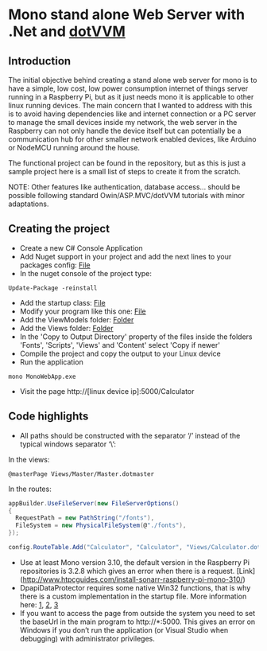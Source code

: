 # Mono stand alone Web Server with .Net and [dotVVM](https://www.dotvvm.com/)
## Introduction
The initial objective behind creating a stand alone web server for mono is to have a simple, low cost, low power consumption internet of things server running in a Raspberry Pi, but as it just needs mono it is applicable to other linux running devices. The main concern that I wanted to address with this is to avoid having dependencies like and internet connection or a PC server to manage the small devices inside my network, the web server in the Raspberry can not only handle the device itself but can potentially be a communication hub for other smaller network enabled devices, like Arduino or NodeMCU running around the house.

The functional project can be found in the repository, but as this is just a sample project here is a small list of steps to create it from the scratch.

NOTE: Other features like authentication, database access... should be possible following standard Owin/ASP.MVC/dotVVM tutorials with minor adaptations.

## Creating the project
* Create a new C# Console Application
* Add Nuget support in your project and add the next lines to your packages config: [File](https://github.com/CristianT/MonoWebApp/blob/master/MonoWebApp/packages.config)
* In the nuget console of the project type:
```
Update-Package -reinstall
```
* Add the startup class: [File](https://github.com/CristianT/MonoWebApp/blob/master/MonoWebApp/StartUp.cs)
* Modify your program like this one: [File](https://github.com/CristianT/MonoWebApp/blob/master/MonoWebApp/Program.cs)
* Add the ViewModels folder: [Folder](https://github.com/CristianT/MonoWebApp/tree/master/MonoWebApp/ViewModels)
* Add the Views folder: [Folder](https://github.com/CristianT/MonoWebApp/tree/master/MonoWebApp/Views)
* In the 'Copy to Output Directory' property of the files inside the folders 'Fonts', 'Scripts', 'Views' and 'Content' select 'Copy if newer'
* Compile the project and copy the output to your Linux device
* Run the application
```
mono MonoWebApp.exe
```
* Visit the page http://[linux device ip]:5000/Calculator

## Code highlights
* All paths should be constructed with the separator ‘/’ instead of the typical windows separator ‘\’:

In the views:

```
@masterPage Views/Master/Master.dotmaster
```

In the routes:

```C#
appBuilder.UseFileServer(new FileServerOptions()
{
  RequestPath = new PathString("/fonts"),
  FileSystem = new PhysicalFileSystem(@"./fonts"),
});

config.RouteTable.Add("Calculator", "Calculator", "Views/Calculator.dothtml", new { });
```
* Use at least Mono version 3.10, the default version in the Raspberry Pi repositories is 3.2.8 which gives an error when there is a request. [Link] (http://www.htpcguides.com/install-sonarr-raspberry-pi-mono-310/)
* DpapiDataProtector requires some native Win32 functions, that is why there is a custom implementation in the startup file. More information here: [1](https://github.com/IdentityServer/IdentityServer3/issues/1573), [2](http://beginor.github.io/2015/04/08/using-microsoft-owin-auth-middleware-with-mono.html), [3](http://www.ryanmelena.com/2014/10/31/thinktecture-identityserver-v3-on-mono/)
* If you want to access the page from outside the system you need to set the baseUrl in the main program to http://*:5000. This gives an error on Windows if you don’t run the application (or Visual Studio when debugging) with administrator privileges.
